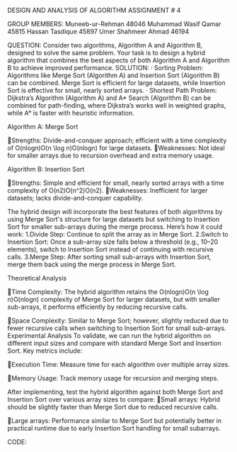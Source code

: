 DESIGN AND ANALYSIS OF ALGORITHM
ASSIGNMENT # 4

GROUP MEMBERS:
Muneeb-ur-Rehman	    48046
Muhammad Wasif Qamar	45815
Hassan Tasdique	        45897
Umer Shahmeer Ahmad	    46194

QUESTION:
	    Consider two algorithms, Algorithm A and Algorithm B, designed to solve the same problem. Your task is to design a hybrid algorithm that combines the best aspects of both Algorithm A         and Algorithm B to achieve improved performance.
SOLUTION:
	    ·  Sorting Problem: Algorithms like Merge Sort (Algorithm A) and Insertion Sort (Algorithm B) can be combined. Merge Sort is efficient for large datasets, while Insertion Sort is effective for small, nearly sorted arrays.
        ·  Shortest Path Problem: Dijkstra’s Algorithm (Algorithm A) and A* Search (Algorithm B) can be combined for path-finding, where Dijkstra’s works well in weighted graphs, while A* is faster with heuristic information.

Algorithm A: Merge Sort

Strengths: Divide-and-conquer approach; efficient with a time complexity of O(nlog⁡n)O(n \log n)O(nlogn) for large datasets.
Weaknesses: Not ideal for smaller arrays due to recursion overhead and extra memory usage.

Algorithm B: Insertion Sort

Strengths: Simple and efficient for small, nearly sorted arrays with a time complexity of O(n2)O(n^2)O(n2).
Weaknesses: Inefficient for larger datasets; lacks divide-and-conquer capability.

The hybrid design will incorporate the best features of both algorithms by using Merge Sort's structure for large datasets but switching to Insertion Sort for smaller sub-arrays during the merge process. Here’s how it could work:
1.Divide Step: Continue to split the array as in Merge Sort.
2.Switch to Insertion Sort: Once a sub-array size falls below a threshold (e.g., 10–20 elements), switch to Insertion Sort instead of continuing with recursive calls.
3.Merge Step: After sorting small sub-arrays with Insertion Sort, merge them back using the merge process in Merge Sort.

Theoretical Analysis

Time Complexity: The hybrid algorithm retains the O(nlog⁡n)O(n \log n)O(nlogn) complexity of Merge Sort for larger datasets, but with smaller sub-arrays, it performs efficiently by reducing recursive calls.

Space Complexity: Similar to Merge Sort; however, slightly reduced due to fewer recursive calls when switching to Insertion Sort for small sub-arrays.
Experimental Analysis
To validate, we can run the hybrid algorithm on different input sizes and compare with standard Merge Sort and Insertion Sort. Key metrics include:

Execution Time: Measure time for each algorithm over multiple array sizes.

Memory Usage: Track memory usage for recursion and merging steps.


After implementing, test the hybrid algorithm against both Merge Sort and Insertion Sort over various array sizes to compare:
Small arrays: Hybrid should be slightly faster than Merge Sort due to reduced recursive calls.

Large arrays: Performance similar to Merge Sort but potentially better in practical runtime due to early Insertion Sort handling for small subarrays.

CODE:
